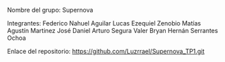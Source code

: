 Nombre del grupo: Supernova

Integrantes:
	Federico Nahuel Aguilar
	Lucas Ezequiel Zenobio
	Matías Agustín Martinez
	José Daniel Arturo Segura Valer
	Bryan Hernán Serrantes Ochoa

Enlace del repositorio: https://github.com/Luzrrael/Supernova_TP1.git